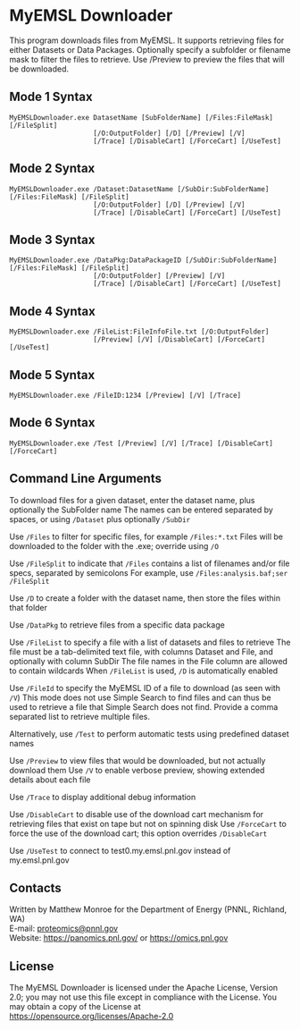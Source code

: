 # MyEMSL Downloader

This program downloads files from MyEMSL.  It supports retrieving files
for either Datasets or Data Packages.  Optionally specify a subfolder
or filename mask to filter the files to retrieve.  Use /Preview
to preview the files that will be downloaded.

## Mode 1 Syntax 

```
MyEMSLDownloader.exe DatasetName [SubFolderName] [/Files:FileMask] [/FileSplit]
                     [/O:OutputFolder] [/D] [/Preview] [/V] 
                     [/Trace] [/DisableCart] [/ForceCart] [/UseTest]
```

## Mode 2 Syntax 

```
MyEMSLDownloader.exe /Dataset:DatasetName [/SubDir:SubFolderName] [/Files:FileMask] [/FileSplit]
                     [/O:OutputFolder] [/D] [/Preview] [/V] 
                     [/Trace] [/DisableCart] [/ForceCart] [/UseTest]
```

## Mode 3 Syntax 

```
MyEMSLDownloader.exe /DataPkg:DataPackageID [/SubDir:SubFolderName] [/Files:FileMask] [/FileSplit]
                     [/O:OutputFolder] [/Preview] [/V] 
                     [/Trace] [/DisableCart] [/ForceCart] [/UseTest]
```

## Mode 4 Syntax 

```
MyEMSLDownloader.exe /FileList:FileInfoFile.txt [/O:OutputFolder]
                     [/Preview] [/V] [/DisableCart] [/ForceCart] [/UseTest]
```

## Mode 5 Syntax 

```
MyEMSLDownloader.exe /FileID:1234 [/Preview] [/V] [/Trace]
```

## Mode 6 Syntax 

```
MyEMSLDownloader.exe /Test [/Preview] [/V] [/Trace] [/DisableCart] [/ForceCart]
```

## Command Line Arguments

To download files for a given dataset, enter the dataset name, plus optionally the SubFolder name
The names can be entered separated by spaces, or using `/Dataset` plus optionally `/SubDir`

Use `/Files` to filter for specific files, for example `/Files:*.txt`
Files will be downloaded to the folder with the .exe; override using `/O`

Use `/FileSplit` to indicate that `/Files` contains a list of filenames and/or file specs, separated by semicolons
For example, use `/Files:analysis.baf;ser /FileSplit`

Use `/D` to create a folder with the dataset name, then store the files within that folder

Use `/DataPkg` to retrieve files from a specific data package

Use `/FileList` to specify a file with a list of datasets and files to retrieve
The file must be a tab-delimited text file, with columns Dataset and File, and optionally with column SubDir
The file names in the File column are allowed to contain wildcards
When `/FileList` is used, `/D` is automatically enabled

Use `/FileId` to specify the MyEMSL ID of a file to download (as seen with `/V`)
This mode does not use Simple Search to find files and can thus be used to retrieve a file that Simple Search does not find. Provide a comma separated
 list to retrieve multiple files.

Alternatively, use `/Test` to perform automatic tests using predefined dataset names

Use `/Preview` to view files that would be downloaded, but not actually download them
Use `/V` to enable verbose preview, showing extended details about each file

Use `/Trace` to display additional debug information

Use `/DisableCart` to disable use of the download cart mechanism for retrieving files that exist on tape but not on spinning disk
Use `/ForceCart` to force the use of the download cart; this option overrides `/DisableCart`

Use `/UseTest` to connect to test0.my.emsl.pnl.gov instead of my.emsl.pnl.gov

## Contacts

Written by Matthew Monroe for the Department of Energy (PNNL, Richland, WA) \
E-mail: proteomics@pnnl.gov \
Website: https://panomics.pnl.gov/ or https://omics.pnl.gov

## License

The MyEMSL Downloader is licensed under the Apache License, Version 2.0; 
you may not use this file except in compliance with the License.  You may obtain 
a copy of the License at https://opensource.org/licenses/Apache-2.0
